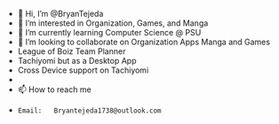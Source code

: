 - 👋 Hi, I’m @BryanTejeda
- 👀 I’m interested in Organization, Games, and Manga
- 🌱 I’m currently learning Computer Science @ PSU
- 💞️ I’m looking to collaborate on Organization Apps Manga and Games
- League of Boiz Team Planner
- Tachiyomi but as a Desktop App
- Cross Device support on Tachiyomi
-         
- 📫 How to reach me 
-     Email:   Bryantejeda1738@outlook.com

<!---
BryanTejeda/BryanTejeda is a ✨ special ✨ repository because its `README.md` (this file) appears on your GitHub profile.
You can click the Preview link to take a look at your changes.
--->
